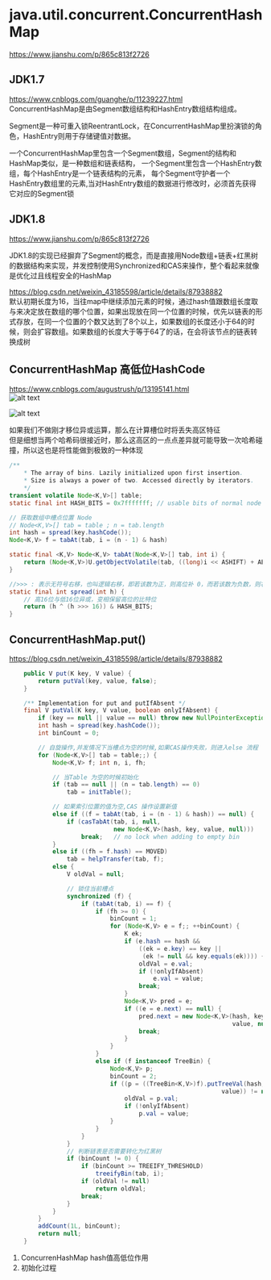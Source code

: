 # java.util.concurrent.ConcurrentHashMap
https://www.jianshu.com/p/865c813f2726

## JDK1.7
https://www.cnblogs.com/guanghe/p/11239227.html  
ConcurrentHashMap是由Segment数组结构和HashEntry数组结构组成。

Segment是一种可重入锁ReentrantLock，在ConcurrentHashMap里扮演锁的角色，HashEntry则用于存储键值对数据。

一个ConcurrentHashMap里包含一个Segment数组，Segment的结构和HashMap类似，是一种数组和链表结构， 一个Segment里包含一个HashEntry数组，每个HashEntry是一个链表结构的元素， 每个Segment守护者一个HashEntry数组里的元素,当对HashEntry数组的数据进行修改时，必须首先获得它对应的Segment锁

## JDK1.8
https://www.jianshu.com/p/865c813f2726

JDK1.8的实现已经摒弃了Segment的概念，而是直接用Node数组+链表+红黑树的数据结构来实现，并发控制使用Synchronized和CAS来操作，整个看起来就像是优化过且线程安全的HashMap

https://blog.csdn.net/weixin_43185598/article/details/87938882  
默认初期长度为16，当往map中继续添加元素的时候，通过hash值跟数组长度取与来决定放在数组的哪个位置，如果出现放在同一个位置的时候，优先以链表的形式存放，在同一个位置的个数又达到了8个以上，如果数组的长度还小于64的时候，则会扩容数组。如果数组的长度大于等于64了的话，在会将该节点的链表转换成树


## ConcurrentHashMap 高低位HashCode
https://www.cnblogs.com/augustrush/p/13195141.html  
![alt text](https://img2020.cnblogs.com/blog/1600176/202006/1600176-20200626152301127-594134949.png "title")

![alt text](https://img2020.cnblogs.com/blog/1600176/202006/1600176-20200626152330839-628443655.png "title")

如果我们不做刚才移位异或运算，那么在计算槽位时将丢失高区特征  
但是细想当两个哈希码很接近时，那么这高区的一点点差异就可能导致一次哈希碰撞，所以这也是将性能做到极致的一种体现

```java
/**
    * The array of bins. Lazily initialized upon first insertion.
    * Size is always a power of two. Accessed directly by iterators.
    */
transient volatile Node<K,V>[] table;
static final int HASH_BITS = 0x7fffffff; // usable bits of normal node hash

// 获取数组中槽点位置 Node
// Node<K,V>[] tab = table ; n = tab.length
int hash = spread(key.hashCode());
Node<K,V> f = tabAt(tab, i = (n - 1) & hash)

static final <K,V> Node<K,V> tabAt(Node<K,V>[] tab, int i) {
    return (Node<K,V>)U.getObjectVolatile(tab, ((long)i << ASHIFT) + ABASE);
}

//>>> : 表示无符号右移，也叫逻辑右移，即若该数为正，则高位补 0，而若该数为负数，则右移后高位同样补 0
static final int spread(int h) {
    // 高16位与低16位异或，变相保留高位的比特位
    return (h ^ (h >>> 16)) & HASH_BITS;
}
```

## ConcurrentHashMap.put()
https://blog.csdn.net/weixin_43185598/article/details/87938882  
```java
    public V put(K key, V value) {
        return putVal(key, value, false);
    }

    /** Implementation for put and putIfAbsent */
    final V putVal(K key, V value, boolean onlyIfAbsent) {
        if (key == null || value == null) throw new NullPointerException();
        int hash = spread(key.hashCode());
        int binCount = 0;

        // 自旋操作,并发情况下当槽点为空的时候,如果CAS操作失败，则进入else 流程
        for (Node<K,V>[] tab = table;;) {
            Node<K,V> f; int n, i, fh;

            // 当Table 为空的时候初始化
            if (tab == null || (n = tab.length) == 0)
                tab = initTable();

            // 如果索引位置的值为空,CAS 操作设置新值
            else if ((f = tabAt(tab, i = (n - 1) & hash)) == null) {
                if (casTabAt(tab, i, null,
                             new Node<K,V>(hash, key, value, null)))
                    break;   // no lock when adding to empty bin
            }
            else if ((fh = f.hash) == MOVED)
                tab = helpTransfer(tab, f);
            else {
                V oldVal = null;

                // 锁住当前槽点
                synchronized (f) {
                    if (tabAt(tab, i) == f) {
                        if (fh >= 0) {
                            binCount = 1;
                            for (Node<K,V> e = f;; ++binCount) {
                                K ek;
                                if (e.hash == hash &&
                                    ((ek = e.key) == key ||
                                     (ek != null && key.equals(ek)))) {
                                    oldVal = e.val;
                                    if (!onlyIfAbsent)
                                        e.val = value;
                                    break;
                                }
                                Node<K,V> pred = e;
                                if ((e = e.next) == null) {
                                    pred.next = new Node<K,V>(hash, key,
                                                              value, null);
                                    break;
                                }
                            }
                        }
                        else if (f instanceof TreeBin) {
                            Node<K,V> p;
                            binCount = 2;
                            if ((p = ((TreeBin<K,V>)f).putTreeVal(hash, key,
                                                           value)) != null) {
                                oldVal = p.val;
                                if (!onlyIfAbsent)
                                    p.val = value;
                            }
                        }
                    }
                }
                // 判断链表是否需要转化为红黑树
                if (binCount != 0) {
                    if (binCount >= TREEIFY_THRESHOLD)
                        treeifyBin(tab, i);
                    if (oldVal != null)
                        return oldVal;
                    break;
                }
            }
        }
        addCount(1L, binCount);
        return null;
    }
```

1. ConcurrenHashMap hash值高低位作用
2. 初始化过程
